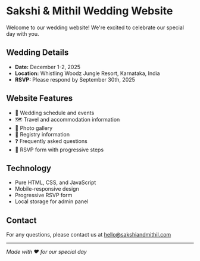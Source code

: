 # Sakshi & Mithil Wedding Website

Welcome to our wedding website! We're excited to celebrate our special day with you.

## Wedding Details
- **Date:** December 1-2, 2025
- **Location:** Whistling Woodz Jungle Resort, Karnataka, India
- **RSVP:** Please respond by September 30th, 2025

## Website Features
- 📅 Wedding schedule and events
- 🗺️ Travel and accommodation information
- 📸 Photo gallery
- 🎁 Registry information
- ❓ Frequently asked questions
- 📝 RSVP form with progressive steps

## Technology
- Pure HTML, CSS, and JavaScript
- Mobile-responsive design
- Progressive RSVP form
- Local storage for admin panel

## Contact
For any questions, please contact us at hello@sakshiandmithil.com

---

*Made with ❤️ for our special day*

